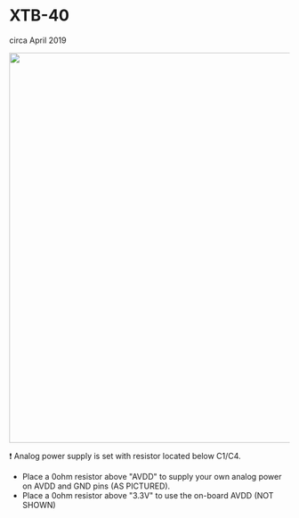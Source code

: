 # XTB-40
circa April 2019

<p align="middle">
  <img width="700" src="https://github.com/maholli/XTB/blob/master/media/xtb40.png">
</p>

❗ Analog power supply is set with resistor located below C1/C4.

- Place a 0ohm resistor above "AVDD" to supply your own analog power on AVDD and GND pins (AS PICTURED). 
- Place a 0ohm resistor above "3.3V" to use the on-board AVDD (NOT SHOWN)
